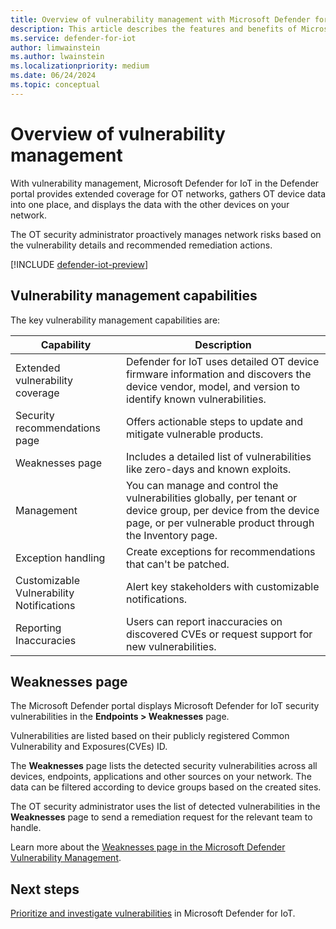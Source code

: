 ```yaml
---
title: Overview of vulnerability management with Microsoft Defender for IoT in the Defender portal
description: This article describes the features and benefits of Microsoft Defender for IoT vulnerability management.
ms.service: defender-for-iot
author: limwainstein
ms.author: lwainstein
ms.localizationpriority: medium
ms.date: 06/24/2024
ms.topic: conceptual
---
```


# Overview of vulnerability management

With vulnerability management, Microsoft Defender for IoT in the Defender portal provides extended coverage for OT networks, gathers OT device data into one place, and displays the data with the other devices on your network.

The OT security administrator proactively manages network risks based on the vulnerability details and recommended remediation actions.

[!INCLUDE [defender-iot-preview](../includes//defender-for-iot-defender-public-preview.md)]

## Vulnerability management capabilities

The key vulnerability management capabilities are:

|Capability |Description |
|----|----|
|Extended vulnerability coverage| Defender for IoT uses detailed OT device firmware information and discovers the device vendor, model, and version to identify known vulnerabilities. |
|Security recommendations page|Offers actionable steps to update and mitigate vulnerable products. |
|Weaknesses page|Includes a detailed list of vulnerabilities like zero-days and known exploits. |
|Management|You can manage and control the vulnerabilities globally, per tenant or device group, per device from the device page, or per vulnerable product through the Inventory page. |
|Exception handling| Create exceptions for recommendations that can't be patched.|
|Customizable Vulnerability Notifications| Alert key stakeholders with customizable notifications.|
|Reporting Inaccuracies| Users can report inaccuracies on discovered CVEs or request support for new vulnerabilities.|

## Weaknesses page

The Microsoft Defender portal displays Microsoft Defender for IoT security vulnerabilities in the **Endpoints > Weaknesses** page.

Vulnerabilities are listed based on their publicly registered Common Vulnerability and Exposures(CVEs) ID.

The **Weaknesses** page lists the detected security vulnerabilities across all devices, endpoints, applications and other sources on your network. The data can be filtered according to device groups based on the created sites.

The OT security administrator uses the list of detected vulnerabilities in the **Weaknesses** page to send a remediation request for the relevant team to handle.

Learn more about the [Weaknesses page in the Microsoft Defender Vulnerability Management](/defender-vulnerability-management/tvm-weaknesses.md).

## Next steps

[Prioritize and investigate vulnerabilities](prioritize-vulnerabilities.md) in Microsoft Defender for IoT.